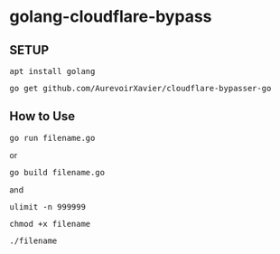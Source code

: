 # golang-cloudflare-bypass
<h2>SETUP</h2>
<pre>apt install golang</pre>
<pre>go get github.com/AurevoirXavier/cloudflare-bypasser-go</pre>
<h2>How to Use</h2>
<pre>go run filename.go</pre>
or
<pre>go build filename.go</pre>
and
<pre>ulimit -n 999999</pre>
<pre>chmod +x filename</pre>
<pre>./filename</pre>
